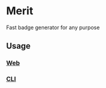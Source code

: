 # Merit

Fast badge generator for any purpose

## Usage

### [Web](merit-web/Readme.md)

### [CLI](merit/Readme.md)
